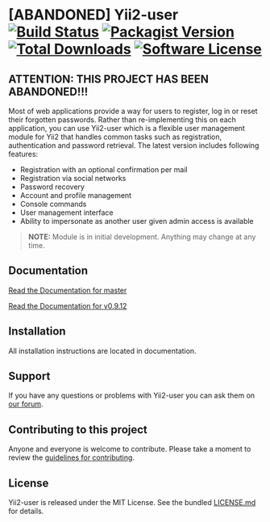 # [ABANDONED] Yii2-user [![Build Status](https://img.shields.io/travis/pascini/yii2-user/master.svg?style=flat-square)](https://travis-ci.org/pascini/yii2-user) [![Packagist Version](https://img.shields.io/packagist/v/pascini/yii2-user.svg?style=flat-square)](https://packagist.org/packages/pascini/yii2-user) [![Total Downloads](https://img.shields.io/packagist/dt/pascini/yii2-user.svg?style=flat-square)](https://packagist.org/packages/pascini/yii2-user) [![Software License](https://img.shields.io/badge/license-MIT-brightgreen.svg?style=flat-square)](LICENSE.md)

ATTENTION: THIS PROJECT HAS BEEN ABANDONED!!!
--------------------------------------------

Most of web applications provide a way for users to register, log in or reset
their forgotten passwords. Rather than re-implementing this on each application,
you can use Yii2-user which is a flexible user management module for Yii2 that
handles common tasks such as registration, authentication and password retrieval.
The latest version includes following features:

* Registration with an optional confirmation per mail
* Registration via social networks
* Password recovery
* Account and profile management
* Console commands
* User management interface
* Ability to impersonate as another user given admin access is available

> **NOTE:** Module is in initial development. Anything may change at any time.

## Documentation

[Read the Documentation for master](docs/README.md)

[Read the Documentation for v0.9.12](https://github.com/pascini/yii2-user/blob/0.9.12/docs/README.md)

## Installation

All installation instructions are located in documentation.

## Support

If you have any questions or problems with Yii2-user you can ask them on [our forum](http://pascini.com).

## Contributing to this project

Anyone and everyone is welcome to contribute. Please take a moment to
review the [guidelines for contributing](.github/CONTRIBUTING.md).

## License

Yii2-user is released under the MIT License. See the bundled [LICENSE.md](LICENSE.md)
for details.
